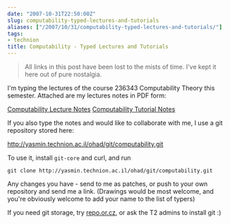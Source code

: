 ```yaml
---
date: "2007-10-31T22:50:00Z"
slug: computability-typed-lectures-and-tutorials
aliases: ["/2007/10/31/computability-typed-lectures-and-tutorials/"]
tags:
- technion
title: Computability - Typed Lectures and Tutorials
---
```


> All links in this post have been lost to the mists of time. I've kept it here
> out of pure nostalgia.

I'm typing the lectures of the course 236343 Computability Theory this
semester. Attached are my lectures notes in PDF form:

[Computability Lecture Notes](http://yasmin.technion.ac.il/ohad/winter_2007/computability/computability_lecture.pdf)
[Computability Tutorial Notes](http://yasmin.technion.ac.il/ohad/winter_2007/computability/computability_tutorial.pdf)

If you also type the notes and would like to collaborate with me, I use a git
repository stored here:

<http://yasmin.technion.ac.il/ohad/git/computability.git>

To use it, install `git-core` and curl, and run

```console
git clone http://yasmin.technion.ac.il/ohad/git/computability.git
```

Any changes you have - send to me as patches, or push to your own repository
and send me a link. (Drawings would be most welcome, and you're obviously
welcome to add your name to the list of typers)

If you need git storage, try [repo.or.cz](http://repo.or.cz), or ask the T2
admins to install git :)
